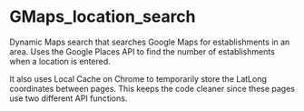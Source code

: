 # GMaps_location_search
Dynamic Maps search that searches Google Maps for establishments in an area. Uses the Google Places API to find the number of establishments when a location is entered.

It also uses Local Cache on Chrome to temporarily store the LatLong coordinates between pages. This keeps the code cleaner since these pages use two different API functions.
